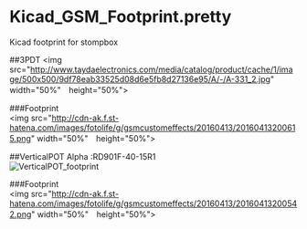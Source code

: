 # Kicad_GSM_Footprint.pretty
Kicad footprint for stompbox

##3PDT
<img src="http://www.taydaelectronics.com/media/catalog/product/cache/1/image/500x500/9df78eab33525d08d6e5fb8d27136e95/A/-/A-331_2.jpg" width="50%"　height="50%">

###Footprint  
<img src="http://cdn-ak.f.st-hatena.com/images/fotolife/g/gsmcustomeffects/20160413/20160413200615.png" width="50%"　height="50%">

##VerticalPOT
Alpha :RD901F-40-15R1  
![VerticalPOT_footprint](http://www.taydaelectronics.com/media/catalog/product/cache/1/image/211x211/9df78eab33525d08d6e5fb8d27136e95/a/-/a-1847_1_1.jpg "サンプル")  


###Footprint  
<img src="http://cdn-ak.f.st-hatena.com/images/fotolife/g/gsmcustomeffects/20160413/20160413200542.png" width="50%"　height="50%">
 

